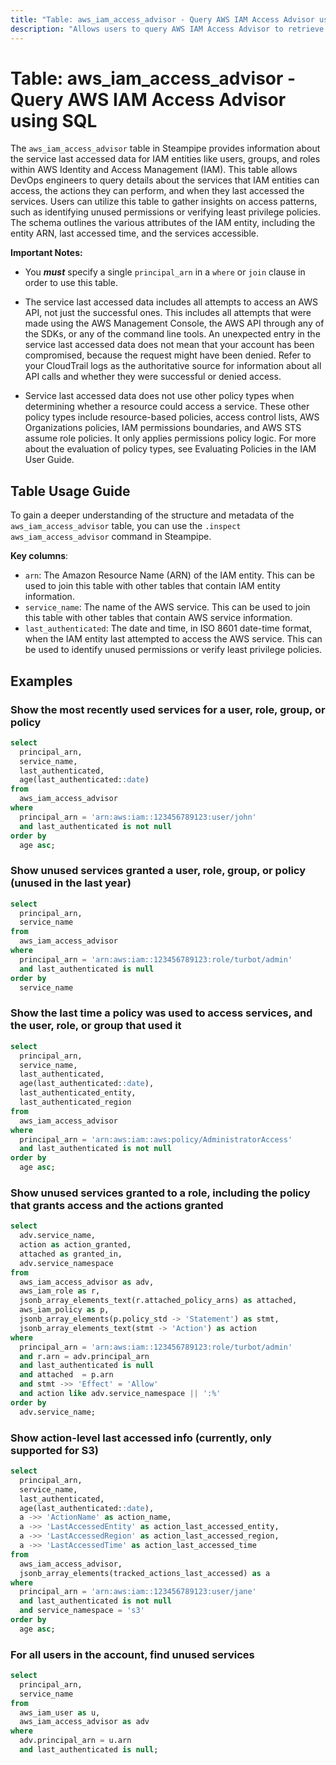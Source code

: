 ```yaml
---
title: "Table: aws_iam_access_advisor - Query AWS IAM Access Advisor using SQL"
description: "Allows users to query AWS IAM Access Advisor to retrieve information about the service last accessed data for IAM entities (users, groups, and roles)."
---
```


# Table: aws_iam_access_advisor - Query AWS IAM Access Advisor using SQL

The `aws_iam_access_advisor` table in Steampipe provides information about the service last accessed data for IAM entities like users, groups, and roles within AWS Identity and Access Management (IAM). This table allows DevOps engineers to query details about the services that IAM entities can access, the actions they can perform, and when they last accessed the services. Users can utilize this table to gather insights on access patterns, such as identifying unused permissions or verifying least privilege policies. The schema outlines the various attributes of the IAM entity, including the entity ARN, last accessed time, and the services accessible.

**Important Notes:**

- You ***must*** specify a single `principal_arn` in a `where` or `join` clause in order to use this table.  

- The service last accessed data includes all attempts to access an AWS API, not just the successful ones. This includes all attempts that were made using the AWS Management Console, the AWS API through any of the SDKs, or any of the command line tools. An unexpected entry in the service last accessed data does not mean that your account has been compromised, because the request might have been denied. Refer to your CloudTrail logs as the authoritative source for information about all API calls and whether they were successful or denied access. 

- Service last accessed data does not use other policy types when determining whether a resource could access a service. These other policy types include resource-based policies, access control lists, AWS Organizations policies, IAM permissions boundaries, and AWS STS assume role policies. It only applies permissions policy logic. For more about the evaluation of policy types, see Evaluating Policies in the IAM User Guide.

## Table Usage Guide

To gain a deeper understanding of the structure and metadata of the `aws_iam_access_advisor` table, you can use the `.inspect aws_iam_access_advisor` command in Steampipe.

**Key columns**:

- `arn`: The Amazon Resource Name (ARN) of the IAM entity. This can be used to join this table with other tables that contain IAM entity information.
- `service_name`: The name of the AWS service. This can be used to join this table with other tables that contain AWS service information.
- `last_authenticated`: The date and time, in ISO 8601 date-time format, when the IAM entity last attempted to access the AWS service. This can be used to identify unused permissions or verify least privilege policies.

## Examples

### Show the most recently used services for a user, role, group, or policy
```sql
select 
  principal_arn,
  service_name,
  last_authenticated,
  age(last_authenticated::date) 
from 
  aws_iam_access_advisor
where
  principal_arn = 'arn:aws:iam::123456789123:user/john'
  and last_authenticated is not null
order by 
  age asc;
```

### Show unused services granted a user, role, group, or policy (unused in the last year)
```sql
select 
  principal_arn,
  service_name
from 
  aws_iam_access_advisor
where
  principal_arn = 'arn:aws:iam::123456789123:role/turbot/admin'
  and last_authenticated is null
order by 
  service_name
```

### Show the last time a policy was used to access services, and the user, role, or group that used it
```sql
select 
  principal_arn,
  service_name,
  last_authenticated,
  age(last_authenticated::date),
  last_authenticated_entity,
  last_authenticated_region
from 
  aws_iam_access_advisor
where
  principal_arn = 'arn:aws:iam::aws:policy/AdministratorAccess'
  and last_authenticated is not null
order by 
  age asc;
```

### Show unused services granted to a role, including the policy that grants access and the actions granted  

```sql
select 
  adv.service_name,
  action as action_granted,
  attached as granted_in,
  adv.service_namespace
from 
  aws_iam_access_advisor as adv,
  aws_iam_role as r,
  jsonb_array_elements_text(r.attached_policy_arns) as attached,
  aws_iam_policy as p,  
  jsonb_array_elements(p.policy_std -> 'Statement') as stmt,
  jsonb_array_elements_text(stmt -> 'Action') as action
where
  principal_arn = 'arn:aws:iam::123456789123:role/turbot/admin'
  and r.arn = adv.principal_arn
  and last_authenticated is null
  and attached  = p.arn
  and stmt ->> 'Effect' = 'Allow'
  and action like adv.service_namespace || ':%'
order by 
  adv.service_name;
```

### Show action-level last accessed info (currently, only supported for S3)
```sql
select 
  principal_arn,
  service_name,
  last_authenticated,
  age(last_authenticated::date),
  a ->> 'ActionName' as action_name,
  a ->> 'LastAccessedEntity' as action_last_accessed_entity,
  a ->> 'LastAccessedRegion' as action_last_accessed_region,
  a ->> 'LastAccessedTime' as action_last_accessed_time
from 
  aws_iam_access_advisor,
  jsonb_array_elements(tracked_actions_last_accessed) as a
where
  principal_arn = 'arn:aws:iam::123456789123:user/jane'
  and last_authenticated is not null
  and service_namespace = 's3'
order by 
  age asc;
```


### For all users in the account, find unused services
```sql
select 
  principal_arn,
  service_name
from
  aws_iam_user as u,
  aws_iam_access_advisor as adv
where
  adv.principal_arn = u.arn
  and last_authenticated is null;
```
